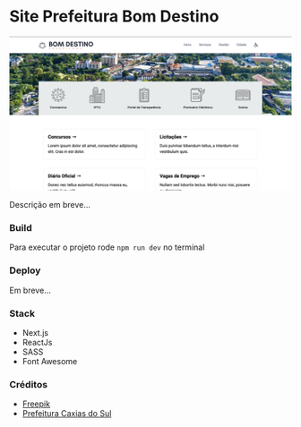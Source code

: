 # Site Prefeitura Bom Destino

![Site da Prefeitura de Bom Destino](./public/print_site.png)

Descrição em breve...

### Build

Para executar o projeto rode `npm run dev` no terminal

### Deploy

Em breve...

### Stack

- Next.js
- ReactJs
- SASS
- Font Awesome

### Créditos

- [Freepik](https://br.freepik.com/)
- [Prefeitura Caxias do Sul](https://caxias.rs.gov.br/)